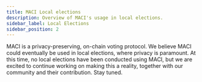 ```yaml
---
title: MACI Local elections
description: Overview of MACI's usage in local elections.
sidebar_label: Local Elections
sidebar_position: 2
---
```


MACI is a privacy-preserving, on-chain voting protocol. We believe MACI could eventually be used in local elections, where privacy is paramount. At this time, no local elections have been conducted using MACI, but we are excited to continue working on making this a reality, together with our community and their contribution. Stay tuned.
